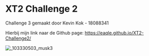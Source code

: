 # XT2 Challenge 2
Challenge 3 gemaakt door Kevin Kok - 18088341

Hierbij mijn link naar de Github page: https://eaqle.github.io/XT2-Challenge2/


![_103330503_musk3](https://user-images.githubusercontent.com/17197470/109883762-2e545600-7c7c-11eb-8d4c-1462616c19ac.jpg)
 
